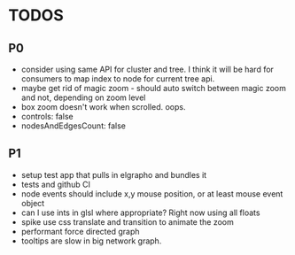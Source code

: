 # TODOS

## P0
* consider using same API for cluster and tree.  I think it will be hard for consumers to map index to node for current tree api.
* maybe get rid of magic zoom - should auto switch between magic zoom and not, depending on zoom level
* box zoom doesn't work when scrolled.  oops.
* controls: false
* nodesAndEdgesCount: false

## P1
* setup test app that pulls in elgrapho and bundles it
* tests and github CI
* node events should include x,y mouse position, or at least mouse event object
* can I use ints in glsl where appropriate? Right now using all floats
* spike use css translate and transition to animate the zoom
* performant force directed graph
* tooltips are slow in big network graph.


